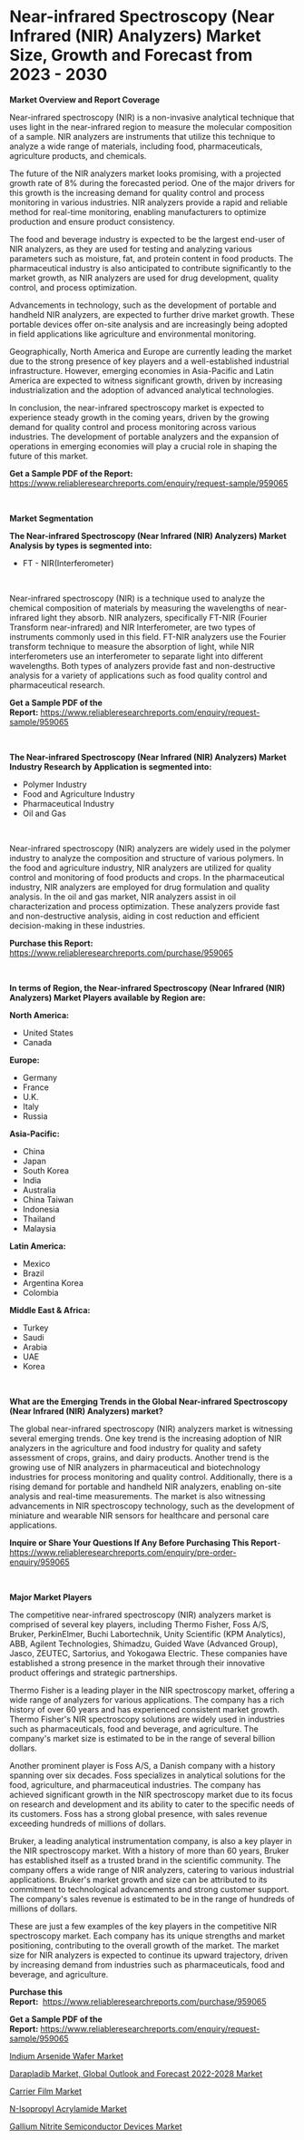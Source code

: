<p><h1>Near-infrared Spectroscopy (Near Infrared (NIR) Analyzers) Market Size, Growth and Forecast from 2023 - 2030</h1></p><p><strong>Market Overview and Report Coverage</strong></p>
<p><p>Near-infrared spectroscopy (NIR) is a non-invasive analytical technique that uses light in the near-infrared region to measure the molecular composition of a sample. NIR analyzers are instruments that utilize this technique to analyze a wide range of materials, including food, pharmaceuticals, agriculture products, and chemicals.</p><p>The future of the NIR analyzers market looks promising, with a projected growth rate of 8% during the forecasted period. One of the major drivers for this growth is the increasing demand for quality control and process monitoring in various industries. NIR analyzers provide a rapid and reliable method for real-time monitoring, enabling manufacturers to optimize production and ensure product consistency.</p><p>The food and beverage industry is expected to be the largest end-user of NIR analyzers, as they are used for testing and analyzing various parameters such as moisture, fat, and protein content in food products. The pharmaceutical industry is also anticipated to contribute significantly to the market growth, as NIR analyzers are used for drug development, quality control, and process optimization.</p><p>Advancements in technology, such as the development of portable and handheld NIR analyzers, are expected to further drive market growth. These portable devices offer on-site analysis and are increasingly being adopted in field applications like agriculture and environmental monitoring.</p><p>Geographically, North America and Europe are currently leading the market due to the strong presence of key players and a well-established industrial infrastructure. However, emerging economies in Asia-Pacific and Latin America are expected to witness significant growth, driven by increasing industrialization and the adoption of advanced analytical technologies.</p><p>In conclusion, the near-infrared spectroscopy market is expected to experience steady growth in the coming years, driven by the growing demand for quality control and process monitoring across various industries. The development of portable analyzers and the expansion of operations in emerging economies will play a crucial role in shaping the future of this market.</p></p>
<p><strong>Get a Sample PDF of the Report:</strong> <a href="https://www.reliableresearchreports.com/enquiry/request-sample/959065">https://www.reliableresearchreports.com/enquiry/request-sample/959065</a></p>
<p>&nbsp;</p>
<p><strong>Market Segmentation</strong></p>
<p><strong>The Near-infrared Spectroscopy (Near Infrared (NIR) Analyzers) Market Analysis by types is segmented into:</strong></p>
<p><ul><li>FT - NIR(Interferometer)</li></ul></p>
<p>&nbsp;</p>
<p><p>Near-infrared spectroscopy (NIR) is a technique used to analyze the chemical composition of materials by measuring the wavelengths of near-infrared light they absorb. NIR analyzers, specifically FT-NIR (Fourier Transform near-infrared) and NIR Interferometer, are two types of instruments commonly used in this field. FT-NIR analyzers use the Fourier transform technique to measure the absorption of light, while NIR interferometers use an interferometer to separate light into different wavelengths. Both types of analyzers provide fast and non-destructive analysis for a variety of applications such as food quality control and pharmaceutical research.</p></p>
<p><strong>Get a Sample PDF of the Report:</strong>&nbsp;<a href="https://www.reliableresearchreports.com/enquiry/request-sample/959065">https://www.reliableresearchreports.com/enquiry/request-sample/959065</a></p>
<p>&nbsp;</p>
<p><strong>The Near-infrared Spectroscopy (Near Infrared (NIR) Analyzers) Market Industry Research by Application is segmented into:</strong></p>
<p><ul><li>Polymer Industry</li><li>Food and Agriculture Industry</li><li>Pharmaceutical Industry</li><li>Oil and Gas</li></ul></p>
<p>&nbsp;</p>
<p><p>Near-infrared spectroscopy (NIR) analyzers are widely used in the polymer industry to analyze the composition and structure of various polymers. In the food and agriculture industry, NIR analyzers are utilized for quality control and monitoring of food products and crops. In the pharmaceutical industry, NIR analyzers are employed for drug formulation and quality analysis. In the oil and gas market, NIR analyzers assist in oil characterization and process optimization. These analyzers provide fast and non-destructive analysis, aiding in cost reduction and efficient decision-making in these industries.</p></p>
<p><strong>Purchase this Report:</strong>&nbsp; <a href="https://www.reliableresearchreports.com/purchase/959065">https://www.reliableresearchreports.com/purchase/959065</a></p>
<p>&nbsp;</p>
<p><strong>In terms of Region, the Near-infrared Spectroscopy (Near Infrared (NIR) Analyzers) Market Players available by Region are:</strong></p>
<p>
    <p> <strong> North America: </strong>
        <ul>
            <li>United States</li>
            <li>Canada</li>
        </ul>
        </p> 
    <p> <strong> Europe: </strong>
        <ul>
            <li>Germany</li>
            <li>France</li>
            <li>U.K.</li>
            <li>Italy</li>
            <li>Russia</li>
        </ul>
        </p> 
    <p> <strong> Asia-Pacific: </strong>
        <ul>
            <li>China</li>
            <li>Japan</li>
            <li>South Korea</li>
            <li>India</li>
            <li>Australia</li>
            <li>China Taiwan</li>
            <li>Indonesia</li>
            <li>Thailand</li>
            <li>Malaysia</li>
        </ul>
        </p> 
    <p> <strong> Latin America: </strong>
        <ul>
            <li>Mexico</li>
            <li>Brazil</li>
            <li>Argentina Korea</li>
            <li>Colombia</li>
        </ul>
        </p> 
    <p> <strong> Middle East & Africa: </strong>
        <ul>
            <li>Turkey</li>
            <li>Saudi</li>
            <li>Arabia</li>
            <li>UAE</li>
            <li>Korea</li>
        </ul>
    </p>
    </p>
<p>&nbsp;</p>
<p><strong>What are the Emerging Trends in the Global Near-infrared Spectroscopy (Near Infrared (NIR) Analyzers) market?</strong></p>
<p><p>The global near-infrared spectroscopy (NIR) analyzers market is witnessing several emerging trends. One key trend is the increasing adoption of NIR analyzers in the agriculture and food industry for quality and safety assessment of crops, grains, and dairy products. Another trend is the growing use of NIR analyzers in pharmaceutical and biotechnology industries for process monitoring and quality control. Additionally, there is a rising demand for portable and handheld NIR analyzers, enabling on-site analysis and real-time measurements. The market is also witnessing advancements in NIR spectroscopy technology, such as the development of miniature and wearable NIR sensors for healthcare and personal care applications.</p></p>
<p><strong>Inquire or Share Your Questions If Any Before Purchasing This Report</strong>- <a href="https://www.reliableresearchreports.com/enquiry/pre-order-enquiry/959065">https://www.reliableresearchreports.com/enquiry/pre-order-enquiry/959065</a></p>
<p>&nbsp;</p>
<p><strong>Major Market Players</strong></p>
<p><p>The competitive near-infrared spectroscopy (NIR) analyzers market is comprised of several key players, including Thermo Fisher, Foss A/S, Bruker, PerkinElmer, Buchi Labortechnik, Unity Scientific (KPM Analytics), ABB, Agilent Technologies, Shimadzu, Guided Wave (Advanced Group), Jasco, ZEUTEC, Sartorius, and Yokogawa Electric. These companies have established a strong presence in the market through their innovative product offerings and strategic partnerships.</p><p>Thermo Fisher is a leading player in the NIR spectroscopy market, offering a wide range of analyzers for various applications. The company has a rich history of over 60 years and has experienced consistent market growth. Thermo Fisher's NIR spectroscopy solutions are widely used in industries such as pharmaceuticals, food and beverage, and agriculture. The company's market size is estimated to be in the range of several billion dollars. </p><p>Another prominent player is Foss A/S, a Danish company with a history spanning over six decades. Foss specializes in analytical solutions for the food, agriculture, and pharmaceutical industries. The company has achieved significant growth in the NIR spectroscopy market due to its focus on research and development and its ability to cater to the specific needs of its customers. Foss has a strong global presence, with sales revenue exceeding hundreds of millions of dollars.</p><p>Bruker, a leading analytical instrumentation company, is also a key player in the NIR spectroscopy market. With a history of more than 60 years, Bruker has established itself as a trusted brand in the scientific community. The company offers a wide range of NIR analyzers, catering to various industrial applications. Bruker's market growth and size can be attributed to its commitment to technological advancements and strong customer support. The company's sales revenue is estimated to be in the range of hundreds of millions of dollars.</p><p>These are just a few examples of the key players in the competitive NIR spectroscopy market. Each company has its unique strengths and market positioning, contributing to the overall growth of the market. The market size for NIR analyzers is expected to continue its upward trajectory, driven by increasing demand from industries such as pharmaceuticals, food and beverage, and agriculture.</p></p>
<p><strong>Purchase this Report:</strong>&nbsp;&nbsp;<a href="https://www.reliableresearchreports.com/purchase/959065">https://www.reliableresearchreports.com/purchase/959065</a></p>
<p></p>
<p><strong>Get a Sample PDF of the Report:</strong>&nbsp;<a href="https://www.reliableresearchreports.com/enquiry/request-sample/959065">https://www.reliableresearchreports.com/enquiry/request-sample/959065</a></p>
<p><p><a href="https://www.reportprime.com/indium-arsenide-wafer-r2191">Indium Arsenide Wafer Market</a></p><p><a href="https://issuu.com/reportprime-2/docs/darapladib-market-global-outlook-and-forecast-2022?fr=xKAE9_zU1NQ">Darapladib Market, Global Outlook and Forecast 2022-2028 Market</a></p><p><a href="https://www.linkedin.com/pulse/decoding-carrier-film-market-deep-dive-latest-trends-kwjne/">Carrier Film Market</a></p><p><a href="https://medium.com/@lloydgrimes52/n-isopropyl-acrylamide-market-size-growth-forecast-2023-2030-d59634f92164">N-Isopropyl Acrylamide Market</a></p><p><a href="https://medium.com/@roscoemayer1990/gallium-nitrite-semiconductor-devices-market-size-growth-forecast-2023-2030-5387a23e6af7">Gallium Nitrite Semiconductor Devices Market</a></p></p>